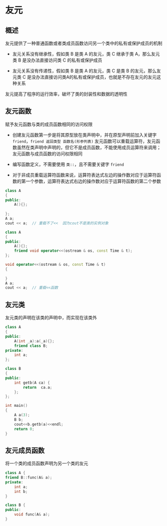 # 友元

## 概述

友元提供了一种普通函数或者类成员函数访问另一个类中的私有或保护成员的机制

- 友元关系没有继承性，假如类 B 是类 A 的友元，类 C 继承于类 A，那么友元类 B 是没办法直接访问类 C 的私有或保护成员

- 友元关系没有传递性，假如类 B 是类 A 的友元，类 C 是类 B 的友元，那么友元类 C 是没办法直接访问类A的私有或保护成员，也就是不存在友元的友元这种关系

友元提高了程序的运行效率，破坏了类的封装性和数据的透明性

## 友元函数

赋予友元函数与类的成员函数相同的访问权限

- 创建友元函数第一步是将其原型放在类声明中，并在原型声明前加入关键字 `friend`，`friend 返回类型 函数名(形参列表)` 友元函数可以重载运算符，友元函数虽然在类声明中声明的，但它不是成员函数，不能使用成员运算符来调用；友元函数与成员函数的访问权限相同

- 编写函数定义，不需要使用 `类::`，且不需要关键字 `friend`

- 对于非成员重载运算符函数来说，运算符表达式左边的操作数对应于运算符函数的第一个参数，运算符表达式右边的操作数对应于运算符函数的第二个参数

```cpp
class A
{
public:
    A(){};
    
};
A a;
cout << a;  // 重载不了<<  因为cout不是类的实例对象 

class A
{
public:
    A(){};
    friend void operator<<(ostream & os, const Time & t);
};

void operator<<(ostream & os, const Time & t)
{
    
}
A a;
cout << a;  // 重载<<函数
```

## 友元类

友元类的声明在该类的声明中，而实现在该类外

```cpp
class A
{
public:
    A(int _a):a(_a){};
    friend class B;
private:
    int a;
};

class B
{
public:
    int getb(A ca) {
        return  ca.a; 
    };
};

int main() 
{
    A a(3);
    B b;
    cout<<b.getb(a)<<endl;
    return 0;
}
```

## 友元成员函数

将一个类的成员函数声明为另一个类的友元

```cpp
class A {
friend B::func(A& a);
private:
    int a;
    int b;
}

class B {
public:
    void func(A& a);
}
```